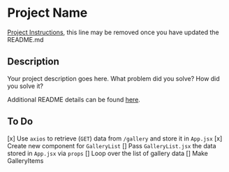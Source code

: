 # Project Name

[Project Instructions](./INSTRUCTIONS.md), this line may be removed once you have updated the README.md

## Description

Your project description goes here. What problem did you solve? How did you solve it?

Additional README details can be found [here](https://github.com/PrimeAcademy/readme-template/blob/master/README.md).


## To Do

[x] Use `axios` to retrieve (`GET`) data from `/gallery` and store it in `App.jsx`
[x] Create new component for `GalleryList`
[] Pass `GalleryList.jsx` the data stored in `App.jsx` via `props`
    [] Loop over the list of gallery data
    [] Make GalleryItems